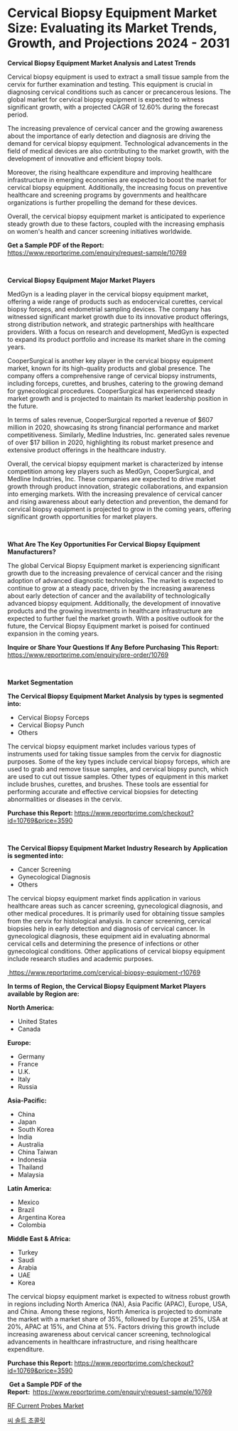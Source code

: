 <p><h1>Cervical Biopsy Equipment Market Size: Evaluating its Market Trends, Growth, and Projections 2024 - 2031</h1></p><p><strong>Cervical Biopsy Equipment Market Analysis and Latest Trends</strong></p>
<p><p>Cervical biopsy equipment is used to extract a small tissue sample from the cervix for further examination and testing. This equipment is crucial in diagnosing cervical conditions such as cancer or precancerous lesions. The global market for cervical biopsy equipment is expected to witness significant growth, with a projected CAGR of 12.60% during the forecast period.</p><p>The increasing prevalence of cervical cancer and the growing awareness about the importance of early detection and diagnosis are driving the demand for cervical biopsy equipment. Technological advancements in the field of medical devices are also contributing to the market growth, with the development of innovative and efficient biopsy tools.</p><p>Moreover, the rising healthcare expenditure and improving healthcare infrastructure in emerging economies are expected to boost the market for cervical biopsy equipment. Additionally, the increasing focus on preventive healthcare and screening programs by governments and healthcare organizations is further propelling the demand for these devices.</p><p>Overall, the cervical biopsy equipment market is anticipated to experience steady growth due to these factors, coupled with the increasing emphasis on women's health and cancer screening initiatives worldwide.</p></p>
<p><strong>Get a Sample PDF of the Report:&nbsp;</strong> <a href="https://www.reportprime.com/enquiry/request-sample/10769">https://www.reportprime.com/enquiry/request-sample/10769</a></p>
<p>&nbsp;</p>
<p><strong>Cervical Biopsy Equipment Major Market Players</strong></p>
<p><p>MedGyn is a leading player in the cervical biopsy equipment market, offering a wide range of products such as endocervical curettes, cervical biopsy forceps, and endometrial sampling devices. The company has witnessed significant market growth due to its innovative product offerings, strong distribution network, and strategic partnerships with healthcare providers. With a focus on research and development, MedGyn is expected to expand its product portfolio and increase its market share in the coming years.</p><p>CooperSurgical is another key player in the cervical biopsy equipment market, known for its high-quality products and global presence. The company offers a comprehensive range of cervical biopsy instruments, including forceps, curettes, and brushes, catering to the growing demand for gynecological procedures. CooperSurgical has experienced steady market growth and is projected to maintain its market leadership position in the future.</p><p>In terms of sales revenue, CooperSurgical reported a revenue of $607 million in 2020, showcasing its strong financial performance and market competitiveness. Similarly, Medline Industries, Inc. generated sales revenue of over $17 billion in 2020, highlighting its robust market presence and extensive product offerings in the healthcare industry.</p><p>Overall, the cervical biopsy equipment market is characterized by intense competition among key players such as MedGyn, CooperSurgical, and Medline Industries, Inc. These companies are expected to drive market growth through product innovation, strategic collaborations, and expansion into emerging markets. With the increasing prevalence of cervical cancer and rising awareness about early detection and prevention, the demand for cervical biopsy equipment is projected to grow in the coming years, offering significant growth opportunities for market players.</p></p>
<p>&nbsp;</p>
<p><strong>What Are The Key Opportunities For Cervical Biopsy Equipment Manufacturers?</strong></p>
<p><p>The global Cervical Biopsy Equipment market is experiencing significant growth due to the increasing prevalence of cervical cancer and the rising adoption of advanced diagnostic technologies. The market is expected to continue to grow at a steady pace, driven by the increasing awareness about early detection of cancer and the availability of technologically advanced biopsy equipment. Additionally, the development of innovative products and the growing investments in healthcare infrastructure are expected to further fuel the market growth. With a positive outlook for the future, the Cervical Biopsy Equipment market is poised for continued expansion in the coming years.</p></p>
<p><strong>Inquire or Share Your Questions If Any Before Purchasing This Report:</strong> <a href="https://www.reportprime.com/enquiry/pre-order/10769">https://www.reportprime.com/enquiry/pre-order/10769</a></p>
<p>&nbsp;</p>
<p><strong>Market Segmentation</strong></p>
<p><strong>The Cervical Biopsy Equipment Market Analysis by types is segmented into:</strong></p>
<p><ul><li>Cervical Biopsy Forceps</li><li>Cervical Biopsy Punch</li><li>Others</li></ul></p>
<p><p>The cervical biopsy equipment market includes various types of instruments used for taking tissue samples from the cervix for diagnostic purposes. Some of the key types include cervical biopsy forceps, which are used to grab and remove tissue samples, and cervical biopsy punch, which are used to cut out tissue samples. Other types of equipment in this market include brushes, curettes, and brushes. These tools are essential for performing accurate and effective cervical biopsies for detecting abnormalities or diseases in the cervix.</p></p>
<p><strong>Purchase this Report:&nbsp;</strong><a href="https://www.reportprime.com/checkout?id=10769&price=3590">https://www.reportprime.com/checkout?id=10769&price=3590</a></p>
<p>&nbsp;</p>
<p><strong>The Cervical Biopsy Equipment Market Industry Research by Application is segmented into:</strong></p>
<p><ul><li>Cancer Screening</li><li>Gynecological Diagnosis</li><li>Others</li></ul></p>
<p><p>The cervical biopsy equipment market finds application in various healthcare areas such as cancer screening, gynecological diagnosis, and other medical procedures. It is primarily used for obtaining tissue samples from the cervix for histological analysis. In cancer screening, cervical biopsies help in early detection and diagnosis of cervical cancer. In gynecological diagnosis, these equipment aid in evaluating abnormal cervical cells and determining the presence of infections or other gynecological conditions. Other applications of cervical biopsy equipment include research studies and academic purposes.</p></p>
<p><a href="https://www.reportprime.com/cervical-biopsy-equipment-r10769">&nbsp;https://www.reportprime.com/cervical-biopsy-equipment-r10769</a></p>
<p><strong>In terms of Region, the Cervical Biopsy Equipment Market Players available by Region are:</strong></p>
<p>
    <p> <strong> North America: </strong>
        <ul>
            <li>United States</li>
            <li>Canada</li>
        </ul>
        </p> 
    <p> <strong> Europe: </strong>
        <ul>
            <li>Germany</li>
            <li>France</li>
            <li>U.K.</li>
            <li>Italy</li>
            <li>Russia</li>
        </ul>
        </p> 
    <p> <strong> Asia-Pacific: </strong>
        <ul>
            <li>China</li>
            <li>Japan</li>
            <li>South Korea</li>
            <li>India</li>
            <li>Australia</li>
            <li>China Taiwan</li>
            <li>Indonesia</li>
            <li>Thailand</li>
            <li>Malaysia</li>
        </ul>
        </p> 
    <p> <strong> Latin America: </strong>
        <ul>
            <li>Mexico</li>
            <li>Brazil</li>
            <li>Argentina Korea</li>
            <li>Colombia</li>
        </ul>
        </p> 
    <p> <strong> Middle East & Africa: </strong>
        <ul>
            <li>Turkey</li>
            <li>Saudi</li>
            <li>Arabia</li>
            <li>UAE</li>
            <li>Korea</li>
        </ul>
    </p>
    </p>
<p><p>The cervical biopsy equipment market is expected to witness robust growth in regions including North America (NA), Asia Pacific (APAC), Europe, USA, and China. Among these regions, North America is projected to dominate the market with a market share of 35%, followed by Europe at 25%, USA at 20%, APAC at 15%, and China at 5%. Factors driving this growth include increasing awareness about cervical cancer screening, technological advancements in healthcare infrastructure, and rising healthcare expenditure.</p></p>
<p><strong>Purchase this Report: </strong><a href="https://www.reportprime.com/checkout?id=10769&price=3590">https://www.reportprime.com/checkout?id=10769&price=3590</a></p>
<p>&nbsp;<strong>Get a Sample PDF of the Report:&nbsp;&nbsp;</strong><a href="https://www.reportprime.com/enquiry/request-sample/10769">https://www.reportprime.com/enquiry/request-sample/10769</a></p>
<p><strong></strong></p>
<p><p><a href="https://boundless-drawbridge-702.notion.site/RF-Current-Probes-Market-Outlook-Industry-Overview-and-Forecast-2024-to-2031-4f79c57adcf14462a1d1bccb508ac7ed">RF Current Probes Market</a></p><p><a href="https://github.com/crfsywufhm81415/Market-Research-Report-List-1/blob/main/173617622104.md">씨 솔트 초콜릿</a></p></p>